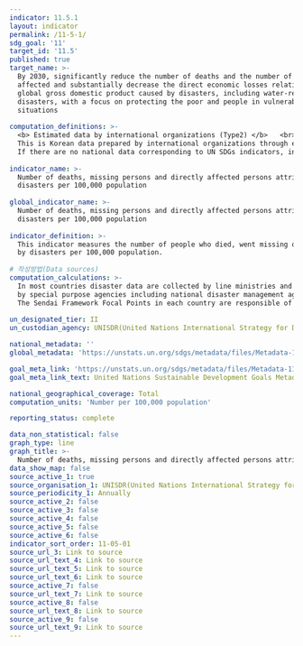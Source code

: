 ```yaml
---
indicator: 11.5.1
layout: indicator
permalink: /11-5-1/
sdg_goal: '11'
target_id: '11.5'
published: true
target_name: >-
  By 2030, significantly reduce the number of deaths and the number of people
  affected and substantially decrease the direct economic losses relative to
  global gross domestic product caused by disasters, including water-related
  disasters, with a focus on protecting the poor and people in vulnerable
  situations
  
computation_definitions: >-
  <b> Estimated data by international organizations (Type2) </b>   <br>
  This is Korean data prepared by international organizations through estimation and modeling. <br>
  If there are no national data corresponding to UN SDGs indicators, international data are available for monitoring.
  
indicator_name: >-
  Number of deaths, missing persons and directly affected persons attributed to
  disasters per 100,000 population
  
global_indicator_name: >-
  Number of deaths, missing persons and directly affected persons attributed to
  disasters per 100,000 population
  
indicator_definition: >-
  This indicator measures the number of people who died, went missing or were directly affected 
  by disasters per 100,000 population. 
  
# 작성방법(Data sources)
computation_calculations: >-
  In most countries disaster data are collected by line ministries and national disaster loss databases are established and managed 
  by special purpose agencies including national disaster management agencies, civil protection agencies, and meteorological agencies. 
  The Sendai Framework Focal Points in each country are responsible of data reporting through the Sendai Framework Monitoring System
  
un_designated_tier: II
un_custodian_agency: UNISDR(United Nations International Strategy for Disaster Reduction)

national_metadata: ''
global_metadata: 'https://unstats.un.org/sdgs/metadata/files/Metadata-11-05-01.pdf'

goal_meta_link: 'https://unstats.un.org/sdgs/metadata/files/Metadata-11-05-01.pdf'
goal_meta_link_text: United Nations Sustainable Development Goals Metadata (PDF 224 KB)

national_geographical_coverage: Total
computation_units: 'Number per 100,000 population'

reporting_status: complete

data_non_statistical: false
graph_type: line
graph_title: >-
  Number of deaths, missing persons and directly affected persons attributed to disasters per 100,000 population
data_show_map: false
source_active_1: true
source_organisation_1: UNISDR(United Nations International Strategy for Disaster Reduction)
source_periodicity_1: Annually
source_active_2: false
source_active_3: false
source_active_4: false
source_active_5: false
source_active_6: false
indicator_sort_order: 11-05-01
source_url_3: Link to source
source_url_text_4: Link to source
source_url_text_5: Link to source
source_url_text_6: Link to source
source_active_7: false
source_url_text_7: Link to source
source_active_8: false
source_url_text_8: Link to source
source_active_9: false
source_url_text_9: Link to source
---
```

